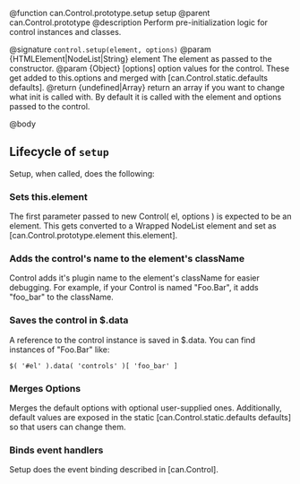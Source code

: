 @function can.Control.prototype.setup setup
@parent can.Control.prototype
@description Perform pre-initialization logic for control instances and classes. 

@signature `control.setup(element, options)`
@param {HTMLElement|NodeList|String} element The element as passed to the constructor.
@param {Object} [options] option values for the control.  These get added to
this.options and merged with [can.Control.static.defaults defaults].
@return {undefined|Array} return an array if you want to change what init is called with. By
default it is called with the element and options passed to the control.

@body

## Lifecycle of `setup`

Setup, when called, does the following:

### Sets this.element

The first parameter passed to new Control( el, options ) is expected to be
an element.  This gets converted to a Wrapped NodeList element and set as
[can.Control.prototype.element this.element].

### Adds the control's name to the element's className

Control adds it's plugin name to the element's className for easier
debugging.  For example, if your Control is named "Foo.Bar", it adds
"foo_bar" to the className.

### Saves the control in $.data

A reference to the control instance is saved in $.data.  You can find
instances of "Foo.Bar" like:

	$( '#el' ).data( 'controls' )[ 'foo_bar' ]

### Merges Options

Merges the default options with optional user-supplied ones.
Additionally, default values are exposed in the static [can.Control.static.defaults defaults]
so that users can change them.

### Binds event handlers

Setup does the event binding described in [can.Control].